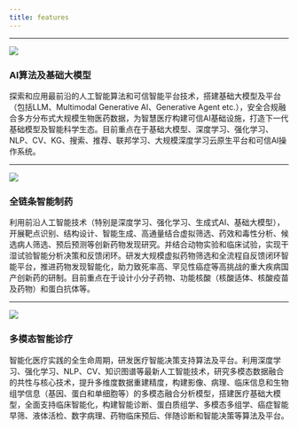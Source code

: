 ```yaml
---
title: features
---
```

<!-- ## 研究方向 -->

<!-- 一些关于研究方向的介绍一些关于研究方向的介绍一些关于研究方向的介绍一些关于研究方向的介绍 -->

---

![](/img/icons/material-symbols/200/rounded/auto_awesome_mosaic.svg)
### AI算法及基础大模型

探索和应用最前沿的人工智能算法和可信智能平台技术，搭建基础大模型及平台（包括LLM、Multimodal Generative AI、Generative Agent etc.），安全合规融合多方分布式大规模生物医药数据，为智慧医疗构建可信AI基础设施，打造下一代基础模型及智能科学生态。目前重点在于基础大模型、深度学习、强化学习、NLP、CV、KG、搜索、推荐、联邦学习、大规模深度学习云原生平台和可信AI操作系统。

---

![](/img/icons/material-symbols/200/rounded/design_services.svg)
### 全链条智能制药

利用前沿人工智能技术（特别是深度学习、强化学习、生成式AI、基础大模型），开展靶点识别、结构设计、智能生成、高通量结合虚拟筛选、药效和毒性分析、候选病人筛选、预后预测等创新药物发现研究。并结合动物实验和临床试验，实现干湿试验智能分析决策和反馈闭环。研发大规模虚拟药物筛选和全流程自反馈闭环智能平台，推进药物发现智能化，助力致死率高、罕见性癌症等高挑战的重大疾病国产创新药的研制。目前重点在于设计小分子药物、功能核酸（核酸适体、核酸疫苗及药物）和蛋白抗体等。

---

![](/img/icons/material-symbols/200/rounded/performance_max.svg)
### 多模态智能诊疗

智能化医疗实践的全生命周期，研发医疗智能决策支持算法及平台。利用深度学习、强化学习、NLP、CV、知识图谱等最新人工智能技术，研究多模态数据融合的共性与核心技术，提升多维度数据重建精度，构建影像、病理、临床信息和生物组学信息（基因、蛋白和单细胞等）的多模态融合分析模型，搭建医疗基础大模型，全面支持临床智能化，构建智能诊断、蛋白质组学、多模态多组学、癌症智能早筛、液体活检、数字病理、药物临床预后、伴随诊断和智能决策等算法及平台。